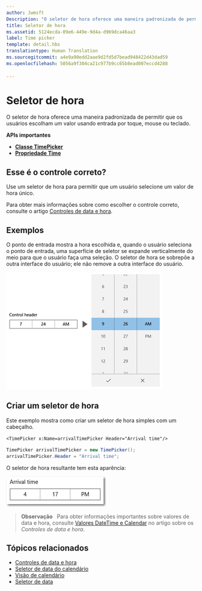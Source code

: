 ```yaml
---
author: Jwmsft
Description: "O seletor de hora oferece uma maneira padronizada de permitir que os usuários escolham um valor usando entrada por toque, mouse ou teclado."
title: Seletor de hora
ms.assetid: 5124ecda-09e6-449e-9d4a-d969dca46aa3
label: Time picker
template: detail.hbs
translationtype: Human Translation
ms.sourcegitcommit: a4e9a90edd2aae9d2fd5d7bead948422d43dad59
ms.openlocfilehash: 5056a9f304ca21c977b9cc65b8ead007eccd4288

---
```


# Seletor de hora

O seletor de hora oferece uma maneira padronizada de permitir que os usuários escolham um valor usando entrada por toque, mouse ou teclado. 

<span class="sidebar_heading" style="font-weight: bold;">APIs importantes</span>

-   [**Classe TimePicker**](https://msdn.microsoft.com/library/windows/apps/xaml/windows.ui.xaml.controls.timepicker.aspx)
-   [**Propriedade Time**](https://msdn.microsoft.com/library/windows/apps/xaml/windows.ui.xaml.controls.timepicker.time.aspx)

## Esse é o controle correto?
Use um seletor de hora para permitir que um usuário selecione um valor de hora único.

Para obter mais informações sobre como escolher o controle correto, consulte o artigo [Controles de data e hora](date-and-time.md).

## Exemplos

O ponto de entrada mostra a hora escolhida e, quando o usuário seleciona o ponto de entrada, uma superfície de seletor se expande verticalmente do meio para que o usuário faça uma seleção. O seletor de hora se sobrepõe a outra interface do usuário; ele não remove a outra interface do usuário.

![Exemplo da expansão do seletor de hora](images/controls_timepicker_expand.png)

## Criar um seletor de hora

Este exemplo mostra como criar um seletor de hora simples com um cabeçalho.

```xaml
<TimePicker x:Name=arrivalTimePicker Header="Arrival time"/>
```

```csharp
TimePicker arrivalTimePicker = new TimePicker();
arrivalTimePicker.Header = "Arrival time";
```

O seletor de hora resultante tem esta aparência:

![Exemplo de seletor de hora](images/time-picker-closed.png)

> **Observação**
            &nbsp;&nbsp;Para obter informações importantes sobre valores de data e hora, consulte [Valores DateTime e Calendar](date-and-time.md#datetime-and-calendar-values) no artigo sobre os *Controles de data e hora*.



## Tópicos relacionados

- [Controles de data e hora](date-and-time.md)
- [Seletor de data do calendário](calendar-date-picker.md)
- [Visão de calendário](calendar-view.md)
- [Seletor de data](date-picker.md)



<!--HONumber=Jun16_HO4-->


